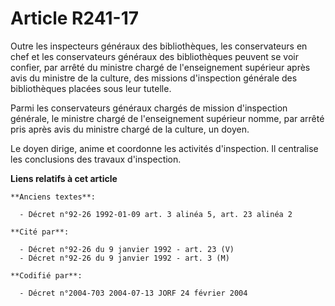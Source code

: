 # Article R241-17

Outre les inspecteurs généraux des bibliothèques, les conservateurs en chef et les conservateurs généraux des bibliothèques
peuvent se voir confier, par arrêté du ministre chargé de l'enseignement supérieur après avis du ministre de la culture, des
missions d'inspection générale des bibliothèques placées sous leur tutelle.

Parmi les conservateurs généraux chargés de mission d'inspection générale, le ministre chargé de l'enseignement supérieur
nomme, par arrêté pris après avis du ministre chargé de la culture, un doyen.

Le doyen dirige, anime et coordonne les activités d'inspection. Il centralise les conclusions des travaux d'inspection.

**Liens relatifs à cet article**

	**Anciens textes**:

	  - Décret n°92-26 1992-01-09 art. 3 alinéa 5, art. 23 alinéa 2

	**Cité par**:

	  - Décret n°92-26 du 9 janvier 1992 - art. 23 (V)
	  - Décret n°92-26 du 9 janvier 1992 - art. 3 (M)

	**Codifié par**:

	  - Décret n°2004-703 2004-07-13 JORF 24 février 2004
